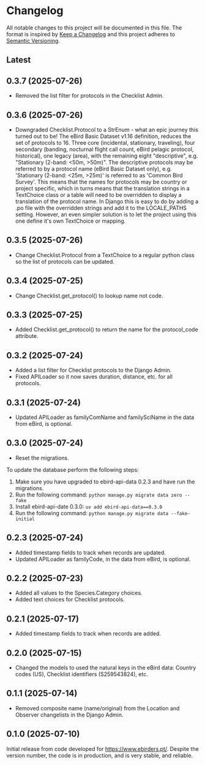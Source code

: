 # Changelog

All notable changes to this project will be documented in this file.
The format is inspired by [Keep a Changelog](https://keepachangelog.com/en/1.0.0/)
and this project adheres to [Semantic Versioning](https://semver.org/spec/v2.0.0.html).

## Latest

## 0.3.7 (2025-07-26)

- Removed the list filter for protocols in the Checklist Admin. 

## 0.3.6 (2025-07-26)

- Downgraded Checklist.Protocol to a StrEnum - what an epic journey this
  turned out to be! The eBird Basic Dataset v1.16 definition, reduces the
  set of protocols to 16. Three core (incidental, stationary, traveling), 
  four secondary (banding, nocturnal flight call count, eBird pelagic protocol, 
  historical), one legacy (area), with the remaining eight "descriptive", e.g.
  "Stationary (2-band: <50m, >50m)". The descriptive protocols may be referred
  to by a protocol name (eBird Basic Dataset only), e.g. 'Stationary (2-band: 
  <25m, >25m)' is referred to as 'Common Bird Survey'. This means that the names 
  for protocols may be country or project specific, which in turns means that
  the translation strings in a TextChoice class or a table will need to be 
  overridden to display a translation of the protocol name. In Django this is
  easy to do by adding a .po file with the overridden strings and add it to the
  LOCALE_PATHS setting. However, an even simpler solution is to let the project
  using this one define it's own TextChoice or mapping. 
  
## 0.3.5 (2025-07-26)

- Change Checklist.Protocol from a TextChoice to a regular python class so the 
  list of protocols can be updated.

## 0.3.4 (2025-07-25)

- Change Checklist.get_protocol() to lookup name not code.

## 0.3.3 (2025-07-25)

- Added Checklist.get_protocol() to return the name for the protocol_code attribute.

## 0.3.2 (2025-07-24)

- Added a list filter for Checklist protocols to the Django Admin.
- Fixed APILoader so it now saves duration, distance, etc. for all protocols.

## 0.3.1 (2025-07-24)

- Updated APILoader as familyComName and familySciName in the data from eBird, is optional.

## 0.3.0 (2025-07-24)

- Reset the migrations.

To update the database perform the following steps:

1. Make sure you have upgraded to ebird-api-data 0.2.3 and have run the migrations.
2. Run the following command:
   ```python manage.py migrate data zero --fake```
3. Install ebird-api-date 0.3.0:
   ```uv add ebird-api-data==0.3.0```
4. Run the following command:
   ```python manage.py migrate data --fake-initial``` 

## 0.2.3 (2025-07-24)

- Added timestamp fields to track when records are updated.
- Updated APILoader as familyCode, in the data from eBird, is optional.

## 0.2.2 (2025-07-23)

- Added all values to the Species.Category choices.
- Added text choices for Checklist protocols.

## 0.2.1 (2025-07-17)

- Added timestamp fields to track when records are added.

## 0.2.0 (2025-07-15)

- Changed the models to used the natural keys in the eBird data: Country codes (US),
  Checklist identifiers (S259543824), etc.

## 0.1.1 (2025-07-14)

- Removed composite name (name/original) from the Location and Observer changelists
  in the Django Admin.

## 0.1.0 (2025-07-10)

Initial release from code developed for https://www.ebirders.pt/. Despite the
version number, the code is in production, and is very stable, and reliable.
